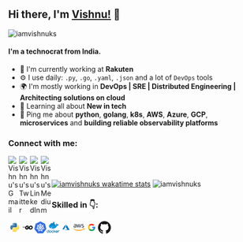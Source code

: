 ## Hi there, I'm [Vishnu!](https://iamvishnuks.com) 👋
![iamvishnuks](https://visitor-badge.laobi.icu/badge?page_id=iamvishnuks.iamvishnuks)

#### I'm a technocrat from India.

- 🏢 I'm currently working at **Rakuten**
- ⚙️ I use daily: `.py`, `.go`, `.yaml`, `.json` and a lot of `DevOps` tools
- 🌍 I'm mostly working in **DevOps | SRE | Distributed Engineering | Architecting solutions on cloud**
- 🌱 Learning all about **New in tech**
- 💬 Ping me about **python**, **golang**, **k8s**, **AWS**, **Azure**, **GCP**, **microservices** and **building reliable observability platforms** 

### Connect with me:

[<img align="left" alt="Vishnu's Gmail" width="22px" src="https://cdn.jsdelivr.net/npm/simple-icons@3.4.0/icons/gmail.svg" />][gmail]
[<img align="left" alt="Vishnu's Twitter" width="22px" src="https://cdn.jsdelivr.net/npm/simple-icons@v3/icons/twitter.svg" />][twitter]
[<img align="left" alt="Vishnu's LinkedIn" width="22px" src="https://cdn.jsdelivr.net/npm/simple-icons@v3/icons/linkedin.svg" />][linkedin]
[<img align="left" alt="Vishnu's Medium" width="22px" src="https://cdn.jsdelivr.net/npm/simple-icons@3.4.0/icons/medium.svg" />][medium]
<br />
<br />

[![iamvishnuks wakatime stats](https://github-readme-stats.vercel.app/api/wakatime?username=iamvishnuks&theme=dracula)](https://github.com/iamvishnuks/xmigrate)
![iamvishnuks](https://github-readme-stats.vercel.app/api?username=iamvishnuks&show_icons=true&theme=dracula&include_all_commits=true&custom_title=My%20Github%20Stats%20%F0%9F%A4%93)

[twitter]: https://twitter.com/iamvishnuks
[linkedin]: https://www.linkedin.com/in/iamvishnuks/
[gmail]: mailto:ksvishnu56@gmail.com
[medium]: https://iamvishnuks.medium.com/
### Skilled in 👇:

[<img align="left" alt="Python3" width="26px" src="https://raw.githubusercontent.com/github/explore/80688e429a7d4ef2fca1e82350fe8e3517d3494d/topics/python/python.png" />][linkedin]

[<img align="left" alt="Golang" width="26px" src="https://raw.githubusercontent.com/github/explore/80688e429a7d4ef2fca1e82350fe8e3517d3494d/topics/go/go.png" />][linkedin]

[<img align="left" alt="K8s" width="26px" src="https://raw.githubusercontent.com/github/explore/80688e429a7d4ef2fca1e82350fe8e3517d3494d/topics/kubernetes/kubernetes.png" />][linkedin]

[<img align="left" alt="Docker" width="26px" src="https://raw.githubusercontent.com/github/explore/80688e429a7d4ef2fca1e82350fe8e3517d3494d/topics/docker/docker.png" />][linkedin]

[<img align="left" alt="Azure" width="26px" src="https://raw.githubusercontent.com/github/explore/80688e429a7d4ef2fca1e82350fe8e3517d3494d/topics/azure/azure.png" />][linkedin]

[<img align="left" alt="AWS" width="26px" src="https://raw.githubusercontent.com/github/explore/fbceb94436312b6dacde68d122a5b9c7d11f9524/topics/aws/aws.png" />][linkedin]

[<img align="left" alt="GCP" width="26px" src="https://raw.githubusercontent.com/github/explore/80688e429a7d4ef2fca1e82350fe8e3517d3494d/topics/google/google.png" />][linkedin]

[<img align="left" alt="GitHub" width="26px" src="https://raw.githubusercontent.com/github/explore/78df643247d429f6cc873026c0622819ad797942/topics/github/github.png" />][linkedin]

<br />

